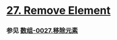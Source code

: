 # [27. Remove Element](https://leetcode.com/problems/remove-element/)

### 参见 [数组-0027.移除元素](https://github.com/hd2yao/leetcode/tree/master/array/0027.Remove-Element)

